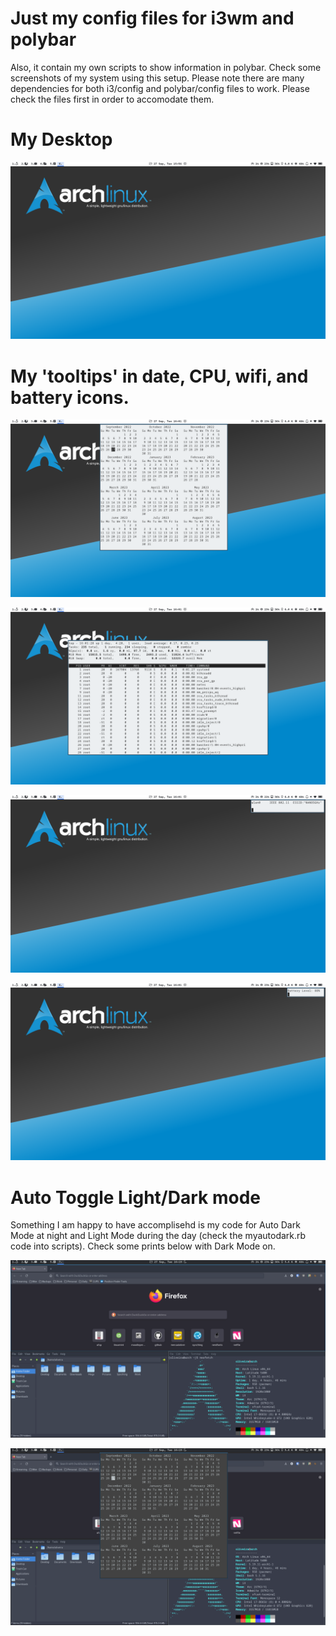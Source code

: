 # Just my config files for i3wm and polybar 

Also, it contain my own scripts to show information in polybar. Check some screenshots of my system using this setup. Please note there are
many dependencies for both i3/config and polybar/config files to work. Please check the files first in order to accomodate them.

# My Desktop

![alt text](screenshots/print1.png "My Desktop")


# My 'tooltips' in date, CPU, wifi, and battery icons.

![alt text](screenshots/print2.png "Calendar")

![alt text](screenshots/print3.png "System Usage") 

![alt text](screenshots/print4.png "WiFi Info")

![alt text](screenshots/print5.png "Battery Level") 

# Auto Toggle Light/Dark mode

Something I am happy to have accomplisehd is my code for Auto Dark Mode at night and Light Mode during the day (check the myautodark.rb code into scripts). Check some prints below with Dark Mode on.

![alt text](screenshots/print6.png "Desktop in Dark Mode")

![alt text](screenshots/print7.png "Calendar in Dark Mode")



